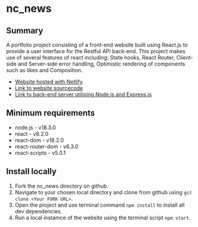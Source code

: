 # nc_news 

## Summary

A portfolio project consisting of a front-end website built using React.js to provide a user interface for the Restful API back-end. This project makes use of several features of react including: State hooks, React Router, Client-side and Server-side error handling, Optimistic rendering of components such as likes and Composition.

- [Website hosted with Netlify](https://react-news-article-project-joe-gilbert.netlify.app/)
- [Link to website sourcecode](https://github.com/joeglDev/nc-news)
- [Link to back-end server utilising Node.js and Express.js](https://github.com/joeglDev/Northcoders-backend-project-JsServer)

## Minimum requirements

- node.js - v18.3.0
- react - v8.2.0
- react-dom - v18.2.0
- react-router-dom - v6.3.0
- react-scripts - v5.0.1

## Install locally

1. Fork the nc_news directory on github.
2. Navigate to your chosen local directory and clone from github using `git clone <Your FORK URL>`.
3. Open the project and use terminal command `npm install` to install all dev dependencies.
4. Run a local instamce of the website using the terminal script `npm start`.
    








